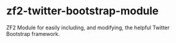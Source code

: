 zf2-twitter-bootstrap-module
============================

ZF2 Module for easily including, and modifying, the helpful Twitter Bootstrap framework.
